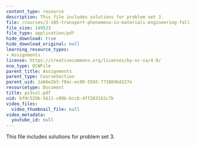 ```yaml
---
content_type: resource
description: This file includes solutions for problem set 3.
file: /courses/3-185-transport-phenomena-in-materials-engineering-fall-2003/bf0c529b5611c09bbccb4ff283162c7b_ps3sol.pdf
file_size: 149523
file_type: application/pdf
hide_download: true
hide_download_original: null
learning_resource_types:
- Assignments
license: https://creativecommons.org/licenses/by-nc-sa/4.0/
ocw_type: OCWFile
parent_title: Assignments
parent_type: CourseSection
parent_uid: 1a66e2b3-f0ac-ec09-5565-77380dbd127e
resourcetype: Document
title: ps3sol.pdf
uid: bf0c529b-5611-c09b-bccb-4ff283162c7b
video_files:
  video_thumbnail_file: null
video_metadata:
  youtube_id: null
---
```

This file includes solutions for problem set 3.